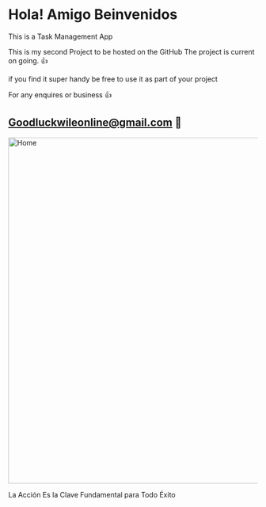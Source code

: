 # Hola! Amigo Beinvenidos

This is a Task Management App

This is my second Project to be hosted on the GitHub
The project is current on going. 👍

if you find it super handy be free to use it as part of your project


For any enquires or business 👍
## Goodluckwileonline@gmail.com 📧

<img height="700" alt="Home" src="https://user-images.githubusercontent.com/51359849/126859409-c6535dae-cd2d-4101-b153-959dfca479be.png">


La Acción Es la Clave Fundamental para Todo Éxito
